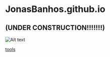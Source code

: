 # JonasBanhos.github.io 

## (UNDER CONSTRUCTION!!!!!!!)
![Alt text][id]

[id]: https://octodex.github.com/images/dojocat.jpg  "The Dojocat"

[tools](./pages/tools.md)
